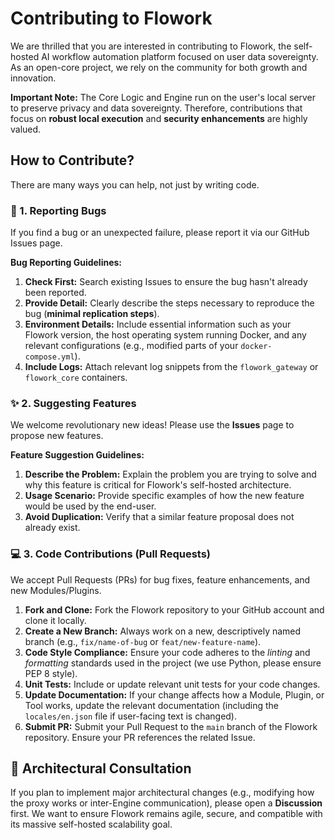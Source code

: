 # Contributing to Flowork

We are thrilled that you are interested in contributing to Flowork, the self-hosted AI workflow automation platform focused on user data sovereignty. As an open-core project, we rely on the community for both growth and innovation.

**Important Note:** The Core Logic and Engine run on the user's local server to preserve privacy and data sovereignty. Therefore, contributions that focus on **robust local execution** and **security enhancements** are highly valued.

## How to Contribute?

There are many ways you can help, not just by writing code.

### 🐛 1. Reporting Bugs

If you find a bug or an unexpected failure, please report it via our GitHub Issues page.

**Bug Reporting Guidelines:**
1.  **Check First:** Search existing Issues to ensure the bug hasn't already been reported.
2.  **Provide Detail:** Clearly describe the steps necessary to reproduce the bug (**minimal replication steps**).
3.  **Environment Details:** Include essential information such as your Flowork version, the host operating system running Docker, and any relevant configurations (e.g., modified parts of your `docker-compose.yml`).
4.  **Include Logs:** Attach relevant log snippets from the `flowork_gateway` or `flowork_core` containers.

### ✨ 2. Suggesting Features

We welcome revolutionary new ideas! Please use the **Issues** page to propose new features.

**Feature Suggestion Guidelines:**
1.  **Describe the Problem:** Explain the problem you are trying to solve and why this feature is critical for Flowork's self-hosted architecture.
2.  **Usage Scenario:** Provide specific examples of how the new feature would be used by the end-user.
3.  **Avoid Duplication:** Verify that a similar feature proposal does not already exist.

### 💻 3. Code Contributions (Pull Requests)

We accept Pull Requests (PRs) for bug fixes, feature enhancements, and new Modules/Plugins.

1.  **Fork and Clone:** Fork the Flowork repository to your GitHub account and clone it locally.
2.  **Create a New Branch:** Always work on a new, descriptively named branch (e.g., `fix/name-of-bug` or `feat/new-feature-name`).
3.  **Code Style Compliance:** Ensure your code adheres to the *linting* and *formatting* standards used in the project (we use Python, please ensure PEP 8 style).
4.  **Unit Tests:** Include or update relevant unit tests for your code changes.
5.  **Update Documentation:** If your change affects how a Module, Plugin, or Tool works, update the relevant documentation (including the `locales/en.json` file if user-facing text is changed).
6.  **Submit PR:** Submit your Pull Request to the `main` branch of the Flowork repository. Ensure your PR references the related Issue.

## 🤝 Architectural Consultation

If you plan to implement major architectural changes (e.g., modifying how the proxy works or inter-Engine communication), please open a **Discussion** first. We want to ensure Flowork remains agile, secure, and compatible with its massive self-hosted scalability goal.